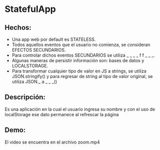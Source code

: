 # StatefulApp
## Hechos:
* Una app web por default es STATELESS.
* Todos aquellos eventos que el usuario no comienza, se consideran EFECTOS SECUNDARIOS.
* Para controlar dichos eventos SECUNDARIOS se utiliza _ _ _ _ f f _ _ _.
* Algunas maneras de persistir información son: bases de datos y LOCALSTORAGE.
* Para transformar cualquier tipo de valor en JS a strings, se utiliza JSON.stringify() y para regresar de string al tipo de valor original, se utiliza JSON._ a _ _ _()
## Descripción:
Es una aplicación en la cual el usuario ingresa su nombre y con el uso de localStorage ese dato permanece al refrescar la página
## Demo:
El video se encuentra en el archivo zoom.mp4
